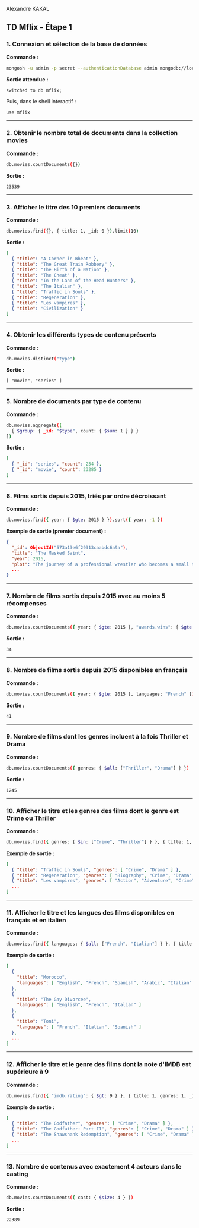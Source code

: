 Alexandre KAKAL

## TD Mflix - Étape 1

### 1. Connexion et sélection de la base de données

**Commande :**

```bash
mongosh -u admin -p secret --authenticationDatabase admin mongodb://localhost:27018
```

**Sortie attendue :**

```
switched to db mflix;
```

Puis, dans le shell interactif :

```bash
use mflix
```

---

### 2. Obtenir le nombre total de documents dans la collection **movies**

**Commande :**

```bash
db.movies.countDocuments({})
```

**Sortie :**

```
23539
```

---

### 3. Afficher le titre des 10 premiers documents

**Commande :**

```bash
db.movies.find({}, { title: 1, _id: 0 }).limit(10)
```

**Sortie :**

```json
[
  { "title": "A Corner in Wheat" },
  { "title": "The Great Train Robbery" },
  { "title": "The Birth of a Nation" },
  { "title": "The Cheat" },
  { "title": "In the Land of the Head Hunters" },
  { "title": "The Italian" },
  { "title": "Traffic in Souls" },
  { "title": "Regeneration" },
  { "title": "Les vampires" },
  { "title": "Civilization" }
]
```

---

### 4. Obtenir les différents types de contenu présents

**Commande :**

```bash
db.movies.distinct("type")
```

**Sortie :**

```
[ "movie", "series" ]
```

---

### 5. Nombre de documents par type de contenu

**Commande :**

```bash
db.movies.aggregate([
  { $group: { _id: "$type", count: { $sum: 1 } } }
])
```

**Sortie :**

```json
[
  { "_id": "series", "count": 254 },
  { "_id": "movie", "count": 23285 }
]
```

---

### 6. Films sortis depuis 2015, triés par ordre décroissant

**Commande :**

```bash
db.movies.find({ year: { $gte: 2015 } }).sort({ year: -1 })
```

**Exemple de sortie (premier document) :**

```json
{
  "_id": ObjectId("573a13e6f29313caabdc6a9a"),
  "title": "The Masked Saint",
  "year": 2016,
  "plot": "The journey of a professional wrestler who becomes a small town pastor...",
  ...
}
```

---

### 7. Nombre de films sortis depuis 2015 avec au moins 5 récompenses

**Commande :**

```bash
db.movies.countDocuments({ year: { $gte: 2015 }, "awards.wins": { $gte: 5 } })
```

**Sortie :**

```
34
```

---

### 8. Nombre de films sortis depuis 2015 disponibles en français

**Commande :**

```bash
db.movies.countDocuments({ year: { $gte: 2015 }, languages: "French" })
```

**Sortie :**

```
41
```

---

### 9. Nombre de films dont les genres incluent à la fois Thriller et Drama

**Commande :**

```bash
db.movies.countDocuments({ genres: { $all: ["Thriller", "Drama"] } })
```

**Sortie :**

```
1245
```

---

### 10. Afficher le titre et les genres des films dont le genre est Crime ou Thriller

**Commande :**

```bash
db.movies.find({ genres: { $in: ["Crime", "Thriller"] } }, { title: 1, genres: 1, _id: 0 })
```

**Exemple de sortie :**

```json
[
  { "title": "Traffic in Souls", "genres": [ "Crime", "Drama" ] },
  { "title": "Regeneration", "genres": [ "Biography", "Crime", "Drama" ] },
  { "title": "Les vampires", "genres": [ "Action", "Adventure", "Crime" ] },
  ...
]
```

---

### 11. Afficher le titre et les langues des films disponibles en français et en italien

**Commande :**

```bash
db.movies.find({ languages: { $all: ["French", "Italian"] } }, { title: 1, languages: 1, _id: 0 })
```

**Exemple de sortie :**

```json
[
  {
    "title": "Morocco",
    "languages": [ "English", "French", "Spanish", "Arabic", "Italian" ]
  },
  {
    "title": "The Gay Divorcee",
    "languages": [ "English", "French", "Italian" ]
  },
  {
    "title": "Toni",
    "languages": [ "French", "Italian", "Spanish" ]
  },
  ...
]
```

---

### 12. Afficher le titre et le genre des films dont la note d'IMDB est supérieure à 9

**Commande :**

```bash
db.movies.find({ "imdb.rating": { $gt: 9 } }, { title: 1, genres: 1, _id: 0 })
```

**Exemple de sortie :**

```json
[
  { "title": "The Godfather", "genres": [ "Crime", "Drama" ] },
  { "title": "The Godfather: Part II", "genres": [ "Crime", "Drama" ] },
  { "title": "The Shawshank Redemption", "genres": [ "Crime", "Drama" ] },
  ...
]
```

---

### 13. Nombre de contenus avec exactement 4 acteurs dans le casting

**Commande :**

```bash
db.movies.countDocuments({ cast: { $size: 4 } })
```

**Sortie :**

```
22389
```
